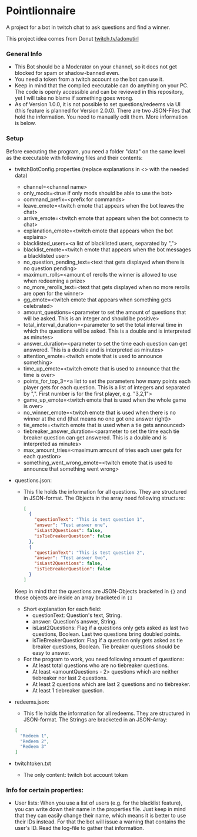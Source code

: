 # Pointlionnaire
A project for a bot in twitch chat to ask questions and find a winner.

This project idea comes from Donut [twitch.tv/adonutirl](https://www.twitch.tv/adonutirl)

### General Info
* This Bot should be a Moderator on your channel, so it does not get blocked for spam or shadow-banned even.
* You need a token from a twitch account so the bot can use it.
* Keep in mind that the compiled executable can do anything on your PC. The code is openly accessible and can be reviewed in this repository, yet I will take no blame if something goes wrong.
* As of Version 1.0.0, it is not possible to set questions/redeems via UI (this feature is planned for Version 2.0.0). There are two JSON-Files that hold the information. You need to manually edit them. More information is below.

### Setup
Before executing the program, you need a folder "data" on the same level as the executable with following files and their contents:
* twitchBotConfig.properties (replace explanations in <> with the needed data)
    * channel=\<channel name>
    * only_mods=\<true if only mods should be able to use the bot>
    * command_prefix=\<prefix for commands>
    * leave_emote=\<twitch emote that appears when the bot leaves the chat>
    * arrive_emote=\<twitch emote that appears when the bot connects to chat>
    * explanation_emote=\<twitch emote that appears when the bot explains>
    * blacklisted_users=\<a list of blacklisted users, separated by ",">
    * blacklist_emote=\<twitch emote that appears when the bot messages a blacklisted user>
    * no_question_pending_text=\<text that gets displayed when there is no question pending>
    * maximum_rolls=\<amount of rerolls the winner is allowed to use when redeeming a prize>
    * no_more_rerolls_text=\<text that gets displayed when no more rerolls are open for the winner>
    * gg_emote=\<twitch emote that appears when something gets celebrated>
    * amount_questions=\<parameter to set the amount of questions that will be asked. This is an integer and should be positive>
    * total_interval_duration=\<parameter to set the total interval time in which the questions will be asked. This is a double and is interpreted as minutes>
    * answer_duration=\<parameter to set the time each question can get answered. This is a double and is interpreted as minutes>
    * attention_emote=\<twitch emote that is used to announce something>
    * time_up_emote=\<twitch emote that is used to announce that the time is over>
    * points_for_top_3=\<a list to set the parameters how many points each player gets for each question. This is a list of integers and separated by ",". First number is for the first player, e.g. "3,2,1">
    * game_up_emote=\<twitch emote that is used when the whole game is over>
    * no_winner_emote=\<twitch emote that is used when there is no winner at the end (that means no one got one answer right)>
    * tie_emote=\<twitch emote that is used when a tie gets announced>
    * tiebreaker_answer_duration=\<parameter to set the time each tie breaker question can get answered. This is a double and is interpreted as minutes>
    * max_amount_tries=\<maximum amount of tries each user gets for each question>
    * something_went_wrong_emote=\<twitch emote that is used to announce that something went wrong>
* questions.json:
  * This file holds the information for all questions. They are structured in JSON-format. The Objects in the array need following structure:
    ```json
    [
      {
        "questionText": "This is test question 1",
        "answer": "Test answer one",
        "isLast2Questions": false,
        "isTieBreakerQuestion": false
      },
      {
        "questionText": "This is test question 2",
        "answer": "Test answer two",
        "isLast2Questions": false,
        "isTieBreakerQuestion": false
      }
    ]
    ```
  Keep in mind that the questions are JSON-Objects bracketed in ``{}`` and those objects are inside an array bracketed in ``[]`` <br>
  * Short explanation for each field:
    * questionText: Question's text, String. 
    * answer: Question's answer, String.
    * isLast2Questions: Flag if a questions only gets asked as last two questions, Boolean. Last two questions bring doubled points.
    * isTieBreakerQuestion: Flag if a question only gets asked as tie breaker questions, Boolean. Tie breaker questions should be easy to answer.
  * For the program to work, you need following amount of questions:
    * At least <amountQuestions> total questions who are no tiebreaker questions. 
    * At least <amountQuestions - 2> questions which are neither tiebreaker nor last 2 questions. 
    * At least 2 questions which are last 2 questions and no tiebreaker. 
    * At least 1 tiebreaker question.
* redeems.json:
  * This file holds the information for all redeems. They are structured in JSON-format. The Strings are bracketed in an JSON-Array:
  ```json
  [
    "Redeem 1",
    "Redeem 2",
    "Redeem 3"
  ]
  ```
  
* twitchtoken.txt
    * The only content: twitch bot account token


### Info for certain properties:
  * User lists: When you use a list of users (e.g. for the blacklist feature), you can write down their name in the properties file. Just keep in mind that they can easily change their name, which means it is better to use their IDs instead. For that the bot will issue a warning that contains the user's ID. Read the log-file to gather that information.